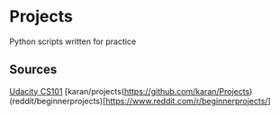 # Projects
Python scripts written for practice

## Sources
[Udacity CS101](udacity.com/courses/cs101)
[karan/projects(https://github.com/karan/Projects)
(reddit/beginnerprojects)[https://www.reddit.com/r/beginnerprojects/]
